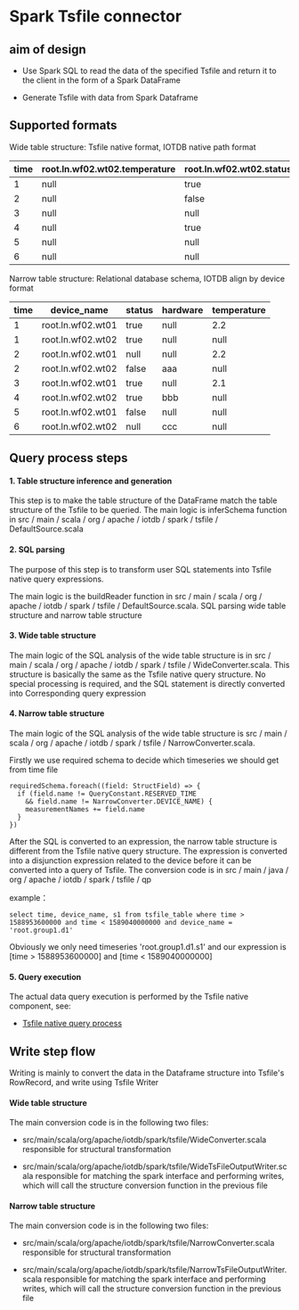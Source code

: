 <!--

    Licensed to the Apache Software Foundation (ASF) under one
    or more contributor license agreements.  See the NOTICE file
    distributed with this work for additional information
    regarding copyright ownership.  The ASF licenses this file
    to you under the Apache License, Version 2.0 (the
    "License"); you may not use this file except in compliance
    with the License.  You may obtain a copy of the License at
    
        http://www.apache.org/licenses/LICENSE-2.0
    
    Unless required by applicable law or agreed to in writing,
    software distributed under the License is distributed on an
    "AS IS" BASIS, WITHOUT WARRANTIES OR CONDITIONS OF ANY
    KIND, either express or implied.  See the License for the
    specific language governing permissions and limitations
    under the License.

-->

# Spark Tsfile connector

## aim of design

* Use Spark SQL to read the data of the specified Tsfile and return it to the client in the form of a Spark DataFrame

* Generate Tsfile with data from Spark Dataframe

## Supported formats
Wide table structure: Tsfile native format, IOTDB native path format

| time | root.ln.wf02.wt02.temperature | root.ln.wf02.wt02.status | root.ln.wf02.wt02.hardware | root.ln.wf01.wt01.temperature | root.ln.wf01.wt01.status | root.ln.wf01.wt01.hardware |
|------|-------------------------------|--------------------------|----------------------------|-------------------------------|--------------------------|----------------------------|
|    1 | null                          | true                     | null                       | 2.2                           | true                     | null                       |
|    2 | null                          | false                    | aaa                        | 2.2                           | null                     | null                       |
|    3 | null                          | null                     | null                       | 2.1                           | true                     | null                       |
|    4 | null                          | true                     | bbb                        | null                          | null                     | null                       |
|    5 | null                          | null                     | null                       | null                          | false                    | null                       |
|    6 | null                          | null                     | ccc                        | null                          | null                     | null                       |

Narrow table structure: Relational database schema, IOTDB align by device format

| time | device_name                   | status                   | hardware                   | temperature |
|------|-------------------------------|--------------------------|----------------------------|-------------------------------|
|    1 | root.ln.wf02.wt01             | true                     | null                       | 2.2                           |
|    1 | root.ln.wf02.wt02             | true                     | null                       | null                          |
|    2 | root.ln.wf02.wt01             | null                     | null                       | 2.2                          |
|    2 | root.ln.wf02.wt02             | false                    | aaa                        | null                           |
|    3 | root.ln.wf02.wt01             | true                     | null                       | 2.1                           |
|    4 | root.ln.wf02.wt02             | true                     | bbb                        | null                          |
|    5 | root.ln.wf02.wt01             | false                    | null                       | null                          |
|    6 | root.ln.wf02.wt02             | null                     | ccc                        | null                          |

## Query process steps

#### 1. Table structure inference and generation
This step is to make the table structure of the DataFrame match the table structure of the Tsfile to be queried.
The main logic is inferSchema function in src / main / scala / org / apache / iotdb / spark / tsfile / DefaultSource.scala

#### 2. SQL parsing
The purpose of this step is to transform user SQL statements into Tsfile native query expressions.

The main logic is the buildReader function in src / main / scala / org / apache / iotdb / spark / tsfile / DefaultSource.scala. SQL parsing wide table structure and narrow table structure

#### 3. Wide table structure

The main logic of the SQL analysis of the wide table structure is in src / main / scala / org / apache / iotdb / spark / tsfile / WideConverter.scala. This structure is basically the same as the Tsfile native query structure. No special processing is required, and the SQL statement is directly converted into  Corresponding query expression

#### 4. Narrow table structure
The main logic of the SQL analysis of the wide table structure is src / main / scala / org / apache / iotdb / spark / tsfile / NarrowConverter.scala. 

Firstly we use required schema to decide which timeseries we should get from time file
```
requiredSchema.foreach((field: StructField) => {
  if (field.name != QueryConstant.RESERVED_TIME
    && field.name != NarrowConverter.DEVICE_NAME) {
    measurementNames += field.name
  }
})
```

After the SQL is converted to an expression, the narrow table structure is different from the Tsfile native query structure.  The expression is converted into a disjunction expression related to the device before it can be converted into a query of Tsfile. The conversion code is in src / main / java / org / apache / iotdb / spark / tsfile / qp

example：
```
select time, device_name, s1 from tsfile_table where time > 1588953600000 and time < 1589040000000 and device_name = 'root.group1.d1'
```
Obviously we only need timeseries 'root.group1.d1.s1' and our expression is [time > 1588953600000] and [time < 1589040000000]



#### 5. Query execution
The actual data query execution is performed by the Tsfile native component, see:

* [Tsfile native query process](../TsFile/Read.md)

## Write step flow
Writing is mainly to convert the data in the Dataframe structure into Tsfile's RowRecord, and write using Tsfile Writer

#### Wide table structure
The main conversion code is in the following two files:

* src/main/scala/org/apache/iotdb/spark/tsfile/WideConverter.scala responsible for structural transformation

* src/main/scala/org/apache/iotdb/spark/tsfile/WideTsFileOutputWriter.scala responsible for matching the spark interface and performing writes, which will call the structure conversion function in the previous file

#### Narrow table structure
The main conversion code is in the following two files:

* src/main/scala/org/apache/iotdb/spark/tsfile/NarrowConverter.scala responsible for structural transformation

* src/main/scala/org/apache/iotdb/spark/tsfile/NarrowTsFileOutputWriter.scala responsible for matching the spark interface and performing writes, which will call the structure conversion function in the previous file

